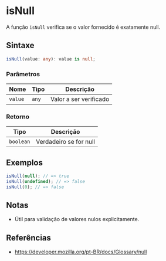 # isNull

A função `isNull` verifica se o valor fornecido é exatamente null.

## Sintaxe

```typescript
isNull(value: any): value is null;
```

### Parâmetros

| Nome    | Tipo    | Descrição                |
|---------|---------|--------------------------|
| `value` | `any`   | Valor a ser verificado   |

### Retorno

| Tipo      | Descrição                                 |
|-----------|-------------------------------------------|
| `boolean` | Verdadeiro se for null                    |

## Exemplos

```typescript
isNull(null); // => true
isNull(undefined); // => false
isNull(0); // => false
```

## Notas

* Útil para validação de valores nulos explicitamente.

## Referências

* https://developer.mozilla.org/pt-BR/docs/Glossary/null